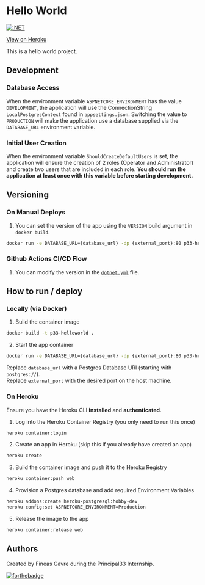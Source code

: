 # Hello World
[![.NET](https://github.com/FineasGavre/p33-helloworld/actions/workflows/dotnet.yml/badge.svg)](https://github.com/FineasGavre/p33-helloworld/actions/workflows/dotnet.yml)

[View on Heroku](https://helloworldp33.herokuapp.com/)

This is a hello world project.

## Development
### Database Access
When the environment variable `ASPNETCORE_ENVIRONMENT` has the value `DEVELOPMENT`, the application will use the ConnectionString `LocalPostgresContext` found in `appsettings.json`. Switching the value to `PRODUCTION` will make the application use a database supplied via the `DATABASE_URL` environment variable.
### Initial User Creation
When the environment variable `ShouldCreateDefaultUsers` is set, the application will ensure the creation of 2 roles (Operator and Administrator) and create two users that are included in each role. **You should run the application at least once with this variable before starting development.**


## Versioning
### On Manual Deploys
1. You can set the version of the app using the `VERSION` build argument in `docker build`.
```bash
docker run -e DATABASE_URL={database_url} -dp {external_port}:80 p33-helloworld --build-args=VERSION=1.0.0.1
```

### Github Actions CI/CD Flow
1. You can modify the version in the [`dotnet.yml`](https://github.com/FineasGavre/p33-helloworld/blob/master/.github/workflows/dotnet.yml) file.

## How to run / deploy
### Locally (via Docker)

1. Build the container image
```bash
docker build -t p33-helloworld .
```
2. Start the app container
```bash
docker run -e DATABASE_URL={database_url} -dp {external_port}:80 p33-helloworld
```
Replace ```database_url``` with a Postgres Database URI (starting with `postgres://`).  
Replace ```external_port``` with the desired port on the host machine.
    

### On Heroku
Ensure you have the Heroku CLI **installed** and **authenticated**.

1. Log into the Heroku Container Registry (you only need to run this once)
```bash
heroku container:login
```

2. Create an app in Heroku (skip this if you already have created an app)
```bash
heroku create
```

3. Build the container image and push it to the Heroku Registry
```bash
heroku container:push web
```

4. Provision a Postgres database and add required Environment Variables
```bash
heroku addons:create heroku-postgresql:hobby-dev
heroku config:set ASPNETCORE_ENVIRONMENT=Production
```

5. Release the image to the app
```bash
heroku container:release web
```

## Authors
Created by Fineas Gavre during the Principal33 Internship.

[![forthebadge](https://forthebadge.com/images/badges/built-with-love.svg)](https://forthebadge.com)

